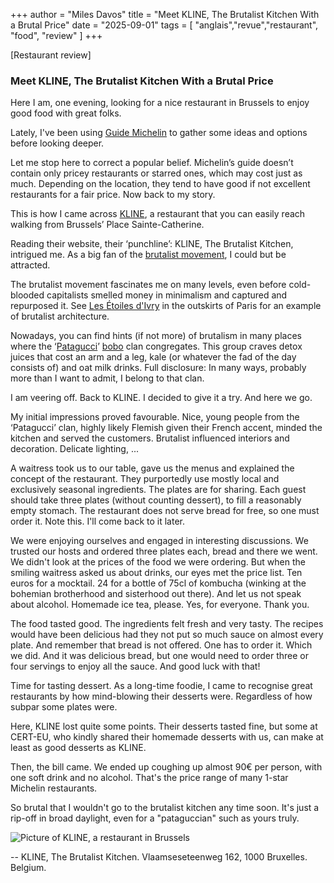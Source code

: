+++
author = "Miles Davos"
title = "Meet KLINE, The Brutalist Kitchen With a Brutal Price"
date = "2025-09-01"
tags = [
    "anglais","revue","restaurant", "food", "review"
]
+++

[Restaurant review]

### Meet KLINE, The Brutalist Kitchen With a Brutal Price

Here I am, one evening, looking for a nice restaurant in Brussels to enjoy good food with great folks.

Lately, I've been using [Guide Michelin](https://guide.michelin.com/) to gather some ideas and options before looking deeper.

Let me stop here to correct a popular belief. Michelin’s guide doesn’t contain only pricey restaurants or starred ones, which may cost just as much. Depending on the location, they tend to have good if not excellent restaurants for a fair price. Now back to my story.

This is how I came across [KLINE](https://kline.brussels/), a restaurant that you can easily reach walking from Brussels’ Place Sainte-Catherine.

Reading their website, their ‘punchline’: KLINE, The Brutalist Kitchen, intrigued me. As a big fan of the [brutalist movement](https://en.wikipedia.org/wiki/Brutalist_architecture), I could but be attracted. 

The brutalist movement fascinates me on many levels, even before cold-blooded capitalists smelled money in minimalism and captured and repurposed it. See [Les Étoiles d'Ivry](https://i.ytimg.com/vi/sbqSG6een1o/maxresdefault.jpg) in the outskirts of Paris for an example of brutalist architecture.

Nowadays, you can find hints (if not more) of brutalism in many places where the ‘[Patagucci](https://www.reddit.com/r/PatagoniaClothing/comments/1ar8lxn/patagucci/)’ [bobo](https://www.merriam-webster.com/dictionary/bobo) clan congregates. This group craves detox juices that cost an arm and a leg, kale (or whatever the fad of the day consists of) and oat milk drinks. Full disclosure: In many ways, probably more than I want to admit, I belong to that clan.

I am veering off. Back to KLINE. I decided to give it a try. And here we go.

My initial impressions proved favourable. Nice, young people from the ‘Patagucci’ clan, highly likely Flemish given their French accent, minded the kitchen and served the customers. Brutalist influenced interiors and decoration. Delicate lighting, ...

A waitress took us to our table, gave us the menus and explained the concept of the restaurant. They purportedly use mostly local and exclusively seasonal ingredients. The plates are for sharing. Each guest should take three plates (without counting dessert), to fill a reasonably empty stomach. The restaurant does not serve bread for free, so one must order it. Note this. I'll come back to it later.

We were enjoying ourselves and engaged in interesting discussions. We trusted our hosts and ordered three plates each, bread and there we went. We didn't look at the prices of the food we were ordering. But when the smiling waitress asked us about drinks, our eyes met the price list. Ten euros for a mocktail. 24 for a bottle of 75cl of kombucha (winking at the bohemian brotherhood and sisterhood out there). And let us not speak about alcohol. Homemade ice tea, please. Yes, for everyone. Thank you.

The food tasted good. The ingredients felt fresh and very tasty. The recipes would have been delicious had they not put so much sauce on almost every plate. And remember that bread is not offered. One has to order it. Which we did. And it was delicious bread, but one would need to order three or four servings to enjoy all the sauce. And good luck with that!

Time for tasting dessert. As a long-time foodie, I came to recognise great restaurants by how mind-blowing their desserts were. Regardless of how subpar some plates were.

Here, KLINE lost quite some points. Their desserts tasted fine, but some at CERT-EU, who kindly shared their homemade desserts with us, can make at least as good desserts as KLINE.

Then, the bill came. We ended up coughing up almost 90€ per person, with one soft drink and no alcohol. That's the price range of many 1-star Michelin restaurants.

So brutal that I wouldn't go to the brutalist kitchen any time soon. It's just a rip-off in broad daylight, even for a "pataguccian" such as yours truly.

![Picture of KLINE, a restaurant in Brussels](/images/kline-brutal-brutalist.jpg)

--
KLINE, The Brutalist Kitchen. Vlaamseseteenweg 162, 1000 Bruxelles. Belgium.
